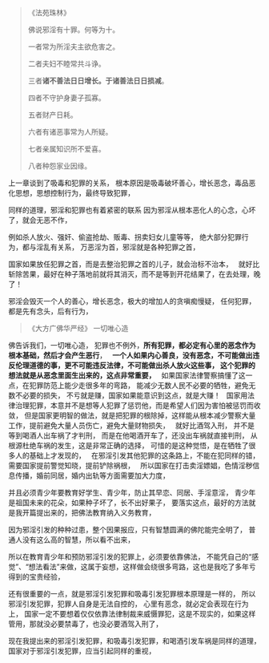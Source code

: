 > 《法苑珠林》 
> 
> 佛说邪淫有十罪。何等为十。 
> 
> 一者常为所淫夫主欲危害之。 
> 
> 二者夫妇不睦常共斗诤。 
> 
> 三者**诸不善法日日增长。于诸善法日日损减**。 
> 
> 四者不守护身妻子孤寡。 
> 
> 五者财产日耗。 
> 
> 六者有诸恶事常为人所疑。 
> 
> 七者亲属知识所不爱喜。 
> 
> 八者种怨家业因缘。

上一章谈到了吸毒和犯罪的关系，
根本原因是吸毒破坏善心，增长恶念，毒品恶化思想，思想控制行为，最终导致犯罪，

同样的道理，邪淫和犯罪也有着紧密的联系
因为邪淫从根本恶化人的心念，心坏了，就会无恶不作，

例如杀人放火、强奸、偷盗抢劫、贩毒、拐卖妇女儿童等等，
绝大部分犯罪行为，都与淫乱有关系，
万恶淫为首，邪淫就是各种犯罪之首，

国家如果放任犯罪之首，而是去整治犯罪之首的儿子，就会治标不治本，
&nbsp;
就好比斩除苦果，最好在种子落地前就将其消灭，而不是等到开花结果了，在去处理，晚了！

邪淫会毁灭一个人的善心，增长恶念，极大的增加人的贪嗔痴慢疑，
任何犯罪，都是先有念头，后有行为，

> 《大方广佛华严经》
> 一切唯心造

佛告诉我们，一切唯心造，
犯罪也不例外，**所有犯罪，都必定有心里的恶念作为根本基础，然后才会产生恶行**，
&nbsp;
**一个人如果内心善良，没有恶念，不可能做出违反伦理道德的事，更不可能违反法律，不可能做出杀人放火这些事，
这个犯罪的想法就是从恶念里面生出来的，这点非常重要，**
&nbsp;
如果国家法律警察搞懂了这一点，在犯罪防范上能少走很多年的弯路，
能减少无数人民不必要的牺牲，避免无数不必要的损失，
不亏就是赚，国家如果能意识到这点，就是大赚！
&nbsp;
国家用法律治理犯罪，本意并不是想等人犯罪了惩罚他，而是希望人们因为害怕被惩罚而收敛，
但是国家更明智的做法，就是把犯罪的根除掉，这样能从根本减少警察大量工作，提前避免大量人员伤亡，避免大量财物损失，
&nbsp;
就好比酒驾入刑，
并不是等到喝酒人出车祸了才判刑，
而是在他喝酒开车了，还没出车祸就直接判刑，
从根源杜绝车祸的发生，这是非常正确的选择，
可惜的是这种觉悟，是在牺牲了很多人的基础上才发现的，
&nbsp;
在邪淫引发其他犯罪的这条路上，不能在犯同样的错，
需要国家提前警觉知晓，提前铲除祸根，
&nbsp;
所以国家在打击卖淫嫖娼，色情淫秽信息传播，婚前同居，婚内出轨等方面需要加大力度，

并且必须青少年要教育好学生、青少年，防止其早恋、同居、手淫意淫，
青少年是祖国未来的花朵，如果种子坏了，长不出好果子，
要落实这点，最好的方法就是我开篇提出来的，把佛法教育纳入义务教育，

因为邪淫引发的种种过患，整个因果报应，只有智慧圆满的佛陀能完全明了，
普通人没有这么高的智慧，所以看不出来，

所以在教育青少年和预防邪淫引发的犯罪上，必须要依靠佛法，
不能凭自己的“感觉”、“想法看法”来做，这属于妄想，这样做会绕很多弯路，这也是我吃了多年亏得到的宝贵经验，

还有很重要的一点，就是邪淫引发犯罪和吸毒引发犯罪根本原理是一样的，
所以邪淫引发犯罪，犯罪人自身是无法自控的，
心里有恶念，就必定会表现在行为上，
国家一定不要想着仅仅依靠法律制裁来威慑罪犯，这是不现实的，如果这样管用，那就没必要禁毒了，也没必要酒驾入刑了，

现在我提出来的邪淫引发犯罪，和吸毒引发犯罪，和喝酒引发车祸是同样的道理，
国家对于邪淫引发犯罪，应当引起同样的重视，


